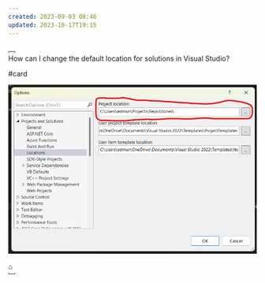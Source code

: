 ```yaml
---
created: 2023-09-03 08:46
updated: 2023-10-17T19:15
---
```




﹇<br>
How can I change the default location for solutions in Visual Studio?

#card 

![500](the-vault/assets/images/Pasted%20image%2020230924131220.png)

⌂
<br>﹈<br>
